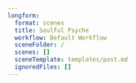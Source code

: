```yaml
---
longform:
  format: scenes
  title: Soulful Psyche
  workflow: Default Workflow
  sceneFolder: /
  scenes: []
  sceneTemplate: templates/post.md
  ignoredFiles: []
---
```

